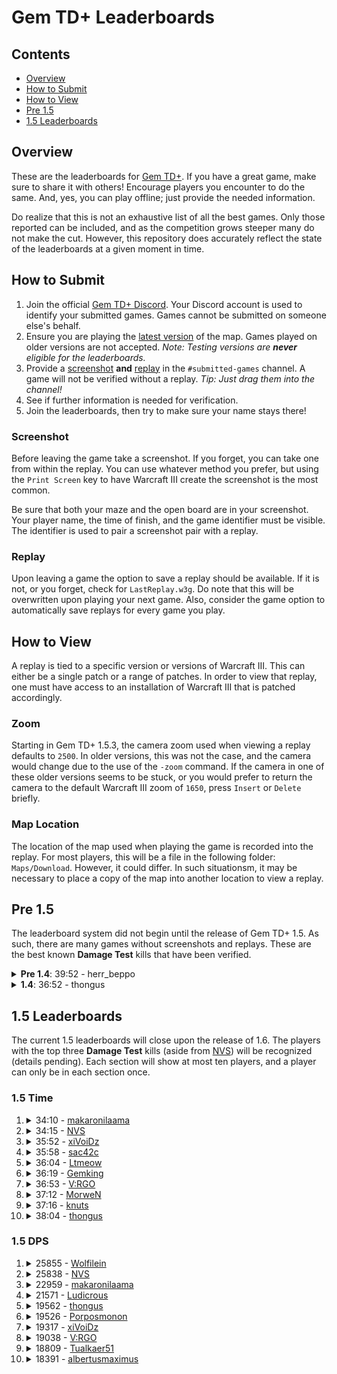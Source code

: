 # Gem TD+ Leaderboards

## Contents

- [Overview](#overview)
- [How to Submit](#how-to-submit)
- [How to View](#how-to-view)
- [Pre 1.5](#pre-15)
- [1.5 Leaderboards](#15-leaderboards)

## Overview

These are the leaderboards for [Gem TD+].  If you have a great game, make
sure to share it with others!  Encourage players you encounter to do the
same.  And, yes, you can play offline; just provide the needed information.

Do realize that this is not an exhaustive list of all the best games.  Only
those reported can be included, and as the competition grows steeper many do
not make the cut.  However, this repository does accurately reflect the
state of the leaderboards at a given moment in time.

[Gem TD+]: https://github.com/nvs/gem

## How to Submit

1. Join the official [Gem TD+ Discord].  Your Discord account is used to
   identify your submitted games.  Games cannot be submitted on someone
   else's behalf.
2. Ensure you are playing the [latest version] of the map.  Games played on
   older versions are not accepted.  *Note: Testing versions are **never**
   eligible for the leaderboards.*
3. Provide a [screenshot](#screenshot) **and** [replay](#replay) in the
   `#submitted-games` channel.  A game will not be verified without a
   replay. *Tip: Just drag them into the channel!*
4. See if further information is needed for verification.
5. Join the leaderboards, then try to make sure your name stays there!

[Gem TD+ Discord]: https://discord.gg/PxNNp77
[latest version]: https://github.com/nvs/gem/releases/latest

### Screenshot

Before leaving the game take a screenshot.  If you forget, you can take one
from within the replay.  You can use whatever method you prefer, but using
the `Print Screen` key to have Warcraft III create the screenshot is the
most common.

Be sure that both your maze and the open board are in your screenshot.  Your
player name, the time of finish, and the game identifier must be visible.
The identifier is used to pair a screenshot pair with a replay.

### Replay

Upon leaving a game the option to save a replay should be available.  If it
is not, or you forget, check for `LastReplay.w3g`.  Do note that this will
be overwritten upon playing your next game.  Also, consider the game option
to automatically save replays for every game you play.

## How to View

A replay is tied to a specific version or versions of Warcraft III.  This
can either be a single patch or a range of patches.  In order to view that
replay, one must have access to an installation of Warcraft III that is
patched accordingly.

### Zoom

Starting in Gem TD+ 1.5.3, the camera zoom used when viewing a replay
defaults to `2500`.  In older versions, this was not the case, and the
camera would change due to the use of the `-zoom` command.  If the camera in
one of these older versions seems to be stuck, or you would prefer to return
the camera to the default Warcraft III zoom of `1650`, press `Insert` or
`Delete` briefly.

### Map Location

The location of the map used when playing the game is recorded into the
replay.  For most players, this will be a file in the following folder:
`Maps/Download`.  However, it could differ.  In such situationsm, it may be
necessary to place a copy of the map into another location to view a replay.

## Pre 1.5

The leaderboard system did not begin until the release of Gem TD+ 1.5.  As
such, there are many games without screenshots and replays.  These are the
best known **Damage Test** kills that have been verified.

<details>
<summary><strong>Pre 1.4</strong>: 39:52 - herr_beppo</summary>

- Patch: Unknown.  Most likely 1.26.
- Version: Bryvx's Gem TD 3.1
- Notes: The video says Gem TD 4.0.  However, there is no actual gameplay
  difference between that unofficial version and the last official version
  by Bryvx.  Until Gem TD+ 1.4.0, the gameplay and balance between the
  original Gem TD and that of Gem TD Plus were essentially the same.
- [Video](https://www.youtube.com/watch?v=Mydun82zEX8)

![](other/39_52-herr_beppo.jpg?raw=true)
</details>

<details>
<summary><strong>1.4</strong>: 36:52 - thongus</summary>

- Patch: 1.28.5
- Version: 1.4.0
- [Replay](1.4/36_52-thongus-1.28.5-1.4.0.w3g?raw=true)

![](1.4/36_52-thongus-1.28.5-1.4.0.jpg?raw=true)
</details>

## 1.5 Leaderboards

The current 1.5 leaderboards will close upon the release of 1.6.  The
players with the top three **Damage Test** kills (aside from [NVS]) will be
recognized (details pending).  Each section will show at most ten players,
and a player can only be in each section once.

[NVS]: https://github.com/nvs

### 1.5 Time

1.  <details>
    <summary>34:10 -
        <a href="https://discordapp.com/users/235474089815310341">
            makaronilaama
        </a>
    </summary>

    - Patch: 1.30.4
    - Version: 1.5.2
    - [Replay](1.5/time/34_10-makaronilaama-1.30.4-1.5.2.w3g?raw=true)

    ![](1.5/time/34_10-makaronilaama-1.30.4-1.5.2.jpg?raw=true)
    </details>

2.  <details>
    <summary>34:15 -
        <a href="https://discordapp.com/users/136301709113688064">
            NVS
        </a>
    </summary>

    - Patch: 1.30.3
    - Version: 1.5.1
    - [Replay](1.5/time/34_15-NVS-1.30.3-1.5.1.w3g?raw=true)

    ![](1.5/time/34_15-NVS-1.30.3-1.5.1.jpg?raw=true)
    </details>

3.  <details>
    <summary>35:52 -
        <a href="https://discordapp.com/users/517156281925107723">
            xiVoiDz
        </a>
    </summary>

    - Patch: 1.30.4
    - Version: 1.5.2
    - [Replay](1.5/time/35_52-xiVoiDz-1.30.4-1.5.2.w3g?raw=true)

    ![](1.5/time/35_52-xiVoiDz-1.30.4-1.5.2.jpg?raw=true)
    </details>

4.  <details>
    <summary>35:58 -
        <a href="https://discordapp.com/users/242041566275960832">
            sac42c
        </a>
    </summary>

    - Patch: 1.30.4
    - Version: 1.5.2
    - [Replay](1.5/time/35_58-sac42c-1.30.4-1.5.2.w3g?raw=true)
    - Notes:
        1. Map is located at `Maps/FrozenThrone/Community`.

    ![](1.5/time/35_58-sac42c-1.30.4-1.5.2.jpg?raw=true)
    </details>

5.  <details>
    <summary>36:04 -
        <a href="https://discordapp.com/users/124327547038203904">
            Ltmeow
        </a>
    </summary>

    - Patch: 1.30.4
    - Version: 1.5.2
    - [Replay](1.5/time/36_04-Ltmeow-1.30.4-1.5.2.w3g?raw=true)

    ![](1.5/time/36_04-Ltmeow-1.30.4-1.5.2.jpg?raw=true)
    </details>

6.  <details>
    <summary>36:19 -
        <a href="https://discordapp.com/users/242683507095109634">
            Gemking
        </a>
    </summary>

    - Patch: 1.30.4
    - Version: 1.5.2
    - [Replay](1.5/time/36_19-Gemking-1.30.4-1.5.2.w3g?raw=true)

    ![](1.5/time/36_19-Gemking-1.30.4-1.5.2.jpg?raw=true)
    </details>

7.  <details>
    <summary>36:53 -
        <a href="https://discordapp.com/users/234445811813974017">
            V:RGO
        </a>
    </summary>

    - Patch: 1.30.2
    - Version: 1.5.1
    - [Replay](1.5/time/36_53-V:RGO-1.30.2-1.5.1.w3g?raw=true)

    ![](1.5/time/36_53-V:RGO-1.30.2-1.5.1.jpg?raw=true)
    </details>

8.  <details>
    <summary>37:12 -
        <a href="https://discordapp.com/users/295241421164773376">
            MorweN
        </a>
    </summary>

    - Patch: 1.30.4
    - Version: 1.5.2
    - [Replay](1.5/time/37_12-MorweN-1.30.4-1.5.2.w3g?raw=true)

    ![](1.5/time/37_12-MorweN-1.30.4-1.5.2.jpg?raw=true)
    </details>

9.  <details>
    <summary>37:16 -
        <a href="https://discordapp.com/users/175430560691257344">
            knuts
        </a>
    </summary>

    - Patch: 1.30.2
    - Version: 1.5.1
    - [Replay](1.5/time/37_16-knuts-1.30.2-1.5.1.w3g?raw=true)

    ![](1.5/time/37_16-knuts-1.30.2-1.5.1.jpg?raw=true)
    </details>

10. <details>
    <summary>38:04 -
        <a href="https://discordapp.com/users/299914362695450624">
            thongus
        </a>
    </summary>

    - Patch: 1.30.2
    - Version: 1.5.1
    - [Replay](1.5/time/38_04-thongus-1.30.2-1.5.1.w3g?raw=true)

    ![](1.5/time/38_04-thongus-1.30.2-1.5.1.jpg?raw=true)
    </details>

### 1.5 DPS

1.  <details>
    <summary>25855 -
        <a href="https://discordapp.com/users/520945994519543808">
            Wolfilein
        </a>
    </summary>

    - Patch: 1.30.4
    - Version: 1.5.3
    - [Replay](1.5/dps/25855-Wolfilein-1.30.4-1.5.3.w3g?raw=true)

    ![](1.5/dps/25855-Wolfilein-1.30.4-1.5.3.jpg?raw=true)
    </details>

2.  <details>
    <summary>25838 -
        <a href="https://discordapp.com/users/136301709113688064">
            NVS
        </a>
    </summary>

    - Patch: 1.30.2
    - Version: 1.5.1
    - [Replay](1.5/dps/25838-NVS-1.30.2-1.5.1.w3g?raw=true)

    ![](1.5/dps/25838-NVS-1.30.2-1.5.1.jpg?raw=true)
    </details>

3.  <details>
    <summary>22959 -
        <a href="https://discordapp.com/users/235474089815310341">
            makaronilaama
        </a>
    </summary>

    - Patch: 1.30.3
    - Version: 1.5.1
    - [Replay](1.5/dps/22959-makaronilaama-1.30.3-1.5.1.w3g?raw=true)

    ![](1.5/dps/22959-makaronilaama-1.30.3-1.5.1.jpg?raw=true)
    </details>

4.  <details>
    <summary>21571 -
        <a href="https://discordapp.com/users/172426184548810752">
            Ludicrous
        </a>
    </summary>

    - Patch: 1.30.2
    - Version: 1.5.1
    - [Replay](1.5/dps/21571-Ludicrous-1.30.2-1.5.1.w3g?raw=true)

    ![](1.5/dps/21571-Ludicrous-1.30.2-1.5.1.jpg?raw=true)
    </details>

5.  <details>
    <summary>19562 -
        <a href="https://discordapp.com/users/299914362695450624">
            thongus
        </a>
    </summary>

    - Patch: 1.30.2
    - Version: 1.5.1
    - [Replay](1.5/time/38_04-thongus-1.30.2-1.5.1.w3g?raw=true)
    - Notes:
        1. This is the same game as `38:04 - thongus`.

    ![](1.5/time/38_04-thongus-1.30.2-1.5.1.jpg?raw=true)
    </details>

6.  <details>
    <summary>19526 -
        <a href="https://discordapp.com/users/242718937551339520">
            Porposmonon
        </a>
    </summary>

    - Patch: 1.30.4
    - Version: 1.5.3
    - [Replay](1.5/dps/19526-Porposmonon-1.30.4-1.5.3.w3g?raw=true)

    ![](1.5/dps/19526-Porposmonon-1.30.4-1.5.3.jpg?raw=true)
    </details>

7.  <details>
    <summary>19317 -
        <a href="https://discordapp.com/users/517156281925107723">
            xiVoiDz
        </a>
    </summary>

    - Patch: 1.30.2
    - Version: 1.5.1
    - [Replay](1.5/dps/19317-xiVoiDz-1.30.2-1.5.1.w3g?raw=true)

    ![](1.5/dps/19317-xiVoiDz-1.30.2-1.5.1.jpg?raw=true)
    </details>

8.  <details>
    <summary>19038 -
        <a href="https://discordapp.com/users/234445811813974017">
            V:RGO
        </a>
    </summary>

    - Patch: 1.30.4
    - Version: 1.5.2
    - [Replay](1.5/dps/19038-V:RGO-1.30.4-1.5.2.w3g?raw=true)

    ![](1.5/dps/19038-V:RGO-1.30.4-1.5.2.jpg?raw=true)
    </details>

9.  <details>
    <summary>18809 -
        <a href="https://discordapp.com/users/364117972119191554">
            Tualkaer51
        </a>
    </summary>

    - Patch: 1.30.4
    - Version: 1.5.1
    - [Replay](1.5/dps/18809-Tualkaer51-1.30.4-1.5.1.jpg?raw=true)

    ![](1.5/dps/18809-Tualkaer51-1.30.4-1.5.1.jpg?raw=true)
    </details>

10. <details>
    <summary>18391 -
        <a href="https://discordapp.com/users/215359996144123914">
            albertusmaximus
        </a>
    </summary>

    - Patch: 1.30.4
    - Version: 1.5.3
    - [Replay](1.5/dps/18391-albertusmaximus-1.30.4-1.5.3.w3g?raw=true)

    ![](1.5/dps/18391-albertusmaximus-1.30.4-1.5.3.jpg?raw=true)
    </details>
